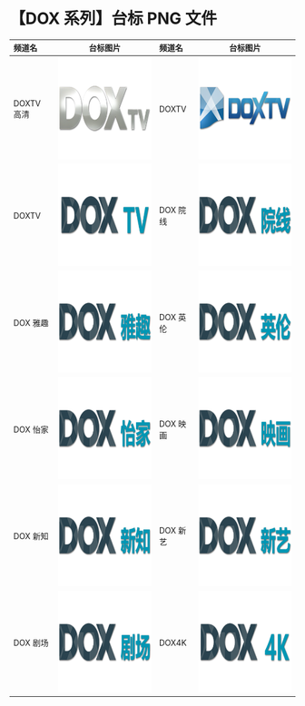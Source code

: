 # 【DOX 系列】台标 PNG 文件

| 频道名     |                       台标图片                       | 频道名   |                       台标图片                       |
| :--------- | :--------------------------------------------------: | :------- | :--------------------------------------------------: |
| DOXTV 高清 | <img src="../tv/DOX1.png" width="300" height="180">  | DOXTV    | <img src="../tv/DOX2.png" width="300" height="180">  |
| DOXTV      | <img src="../tv/DOX3.png" width="300" height="180">  | DOX 院线 | <img src="../tv/DOX4.png" width="300" height="180">  |
| DOX 雅趣   | <img src="../tv/DOX5.png" width="300" height="180">  | DOX 英伦 | <img src="../tv/DOX6.png" width="300" height="180">  |
| DOX 怡家   | <img src="../tv/DOX7.png" width="300" height="180">  | DOX 映画 | <img src="../tv/DOX8.png" width="300" height="180">  |
| DOX 新知   | <img src="../tv/DOX9.png" width="300" height="180">  | DOX 新艺 | <img src="../tv/DOX10.png" width="300" height="180"> |
| DOX 剧场   | <img src="../tv/DOX11.png" width="300" height="180"> | DOX4K    | <img src="../tv/DOX12.png" width="300" height="180"> |
